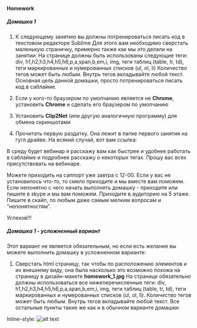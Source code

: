 #### Homework

##### Домашка 1 
1. К следующему занятию вы должны потренироваться писать код в текстовом редакторе Sublime 
Для этого вам необходимо сверстать маленькую страничку, примерно также как мы это делали на занятии:
На странице должны быть использованы  следующие теги:
div, h1,h2,h3,h4,h5,h6,p,a,span,b,em,i, img, теги таблиц (table, tr, td), теги маркированных и нумерованных списков (ul, ol, li)
Количество тегов может быть любым. Внутрь тегов вкладывайте любой текст. 
Основная цель данной домашки, просто потренироваться писать код в саблайме. 

2. Если у кого-то браузером по умолчанию является не **Chrome**, установить  **Chrome** и сделать его браузером по умолчанию

3. Установить **Clip2Net** (или другую аналогичную программу)  для обмена скриншотами

4. Прочитать первую раздатку. Она лежит в папке первого занятия на гугл драйве. На всякий случай, вот вам ссылка:

В среду будет вебинар  я  расскажу вам как быстрее и удобнее работать в саблайме и подробнее расскажу о некоторых тегах. Прошу вас всех присутствовать на вебинаре. 

Можете приходить на саппорт уже завтра с 12-00. Если у вас не установилось что-то, то смело приходите и мы вместе вам поможем. Если непонятно с чего начать выполнять домашку - приходите или пишите в skype и мы вам поможем. 
Приходите в аудиторию  на 5 этаже. Пишите в скайп, по любым даже самым мелким вопросам и “непонятностям”.

Успехов!!!

##### Домашка 1 - усложненный вариант
Этот вариант не является обязательным, но если есть желание вы можете выполнить домашку в усложненном варианте:
1. Сверстать html страницу, так чтобы по расположению элементов и их внешнему виду, она была насколько это возможно похожа на страницу в дизайн-макете **homework_1.jpg** На странице обязательно должны использоваться все нижеперечисленные теги: div, h1,h2,h3,h4,h5,h6,p,a,span,b,em,i, img, теги таблиц (table, tr, td), теги маркированных и нумерованных списков (ul, ol, li). 
Количество тегов может быть любым. Внутрь тегов вкладывайте любой текст. 
Все остальные пункты такие же как и в обычном варианте домашки: 

Inline-style: 
![alt text](https://github.com/dbaktiyar/js-courses/blob/master/Lesson-1/Homework/homework_1.jpg "Logo Title Text 1")

